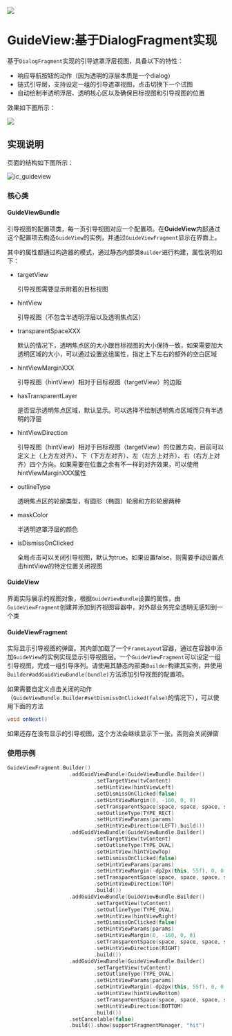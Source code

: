 [![](https://jitpack.io/v/easilycoder/GuideView.svg)](https://jitpack.io/#easilycoder/GuideView)


# GuideView:基于DialogFragment实现

基于`DialogFragment`实现的引导遮罩浮层视图，具备以下的特性：

* 响应导航按钮的动作（因为透明的浮层本质是一个dialog）
* 链式引导层，支持设定一组的引导遮罩视图，点击切换下一个试图
* 自动绘制半透明浮层、透明核心区以及确保目标视图和引导视图的位置

效果如下图所示：

![](/assets/guideview.gif)

## 实现说明

页面的结构如下图所示：

![ic_guideview](/assets/ic_guideview.png)

### 核心类

#### GuideViewBundle

引导视图的配置项类，每一页引导视图对应一个配置项。在**GuideView**内部通过这个配置项去构造`GuideView`的实例，并通过`GuideViewFragment`显示在界面上。

其中的属性都通过构造器的模式，通过静态内部类`Builder`进行构建，属性说明如下：

* targetView

  引导视图需要显示附着的目标视图

* hintView

  引导视图（不包含半透明浮层以及透明焦点区）

* transparentSpaceXXX

  默认的情况下，透明焦点区的大小跟目标视图的大小保持一致，如果需要加大透明区域的大小，可以通过设置这组属性，指定上下左右的额外的空白区域

* hintViewMarginXXX

  引导视图（hintView）相对于目标视图（targetView）的边距

* hasTransparentLayer

  是否显示透明焦点区域，默认显示。可以选择不绘制透明焦点区域而只有半透明的浮层

* hintViewDirection

  引导视图（hintView）相对于目标视图（targetView）的位置方向，目前可以定义上（上方左对齐）、下（下方左对齐）、左（左方上对齐）、右（右方上对齐）四个方向。如果需要在位置之余有不一样的对齐效果，可以使用hintViewMarginXXX属性

* outlineType

  透明焦点区的轮廓类型，有圆形（椭圆）轮廓和方形轮廓两种

* maskColor

  半透明遮罩浮层的颜色

* isDismissOnClicked

  全局点击可以关闭引导视图，默认为true。如果设置false，则需要手动设置点击hintView的特定位置关闭视图

#### GuideView

界面实际展示的视图对象，根据`GuideViewBundle`设置的属性，由`GuideViewFragment`创建并添加到齐视图容器中，对外部业务完全透明无感知到一个类

#### GuideViewFragment

实际显示引导视图的弹窗。其内部加载了一个`FrameLayout`容器，通过在容器中添加`GuideView`的实例实现显示引导视图层。一个`GuideViewFragment`可以设定一组引导视图，完成一组引导序列。请使用其静态内部类`Builder`构建其实例，并使用`Builder#addGuidViewBundle(bundle)`方法添加引导视图的配置项。

如果需要自定义点击关闭的动作（`GuideViewBundle.Builder#setDismissOnClicked(false)`的情况下），可以使用下面的方法

```Java
void onNext()
```

如果还存在没有显示的引导视图，这个方法会继续显示下一张，否则会关闭弹窗

### 使用示例

```kotlin
GuideViewFragment.Builder()
                    .addGuidViewBundle(GuideViewBundle.Builder()
                            .setTargetView(tvContent)
                            .setHintView(hintViewLeft)
                            .setDismissOnClicked(false)
                            .setHintViewMargin(0, -160, 0, 0)
                            .setTransparentSpace(space, space, space, space)
                            .setOutlineType(TYPE_RECT)
                            .setHintViewParams(params)
                            .setHintViewDirection(LEFT).build())
                    .addGuidViewBundle(GuideViewBundle.Builder()
                            .setTargetView(tvContent)
                            .setOutlineType(TYPE_OVAL)
                            .setHintView(hintViewTop)
                            .setDismissOnClicked(false)
                            .setHintViewParams(params)
                            .setHintViewMargin(-dp2px(this, 55f), 0, 0, 0)
                            .setTransparentSpace(space, space, space, space)
                            .setHintViewDirection(TOP)
                            .build())
                    .addGuidViewBundle(GuideViewBundle.Builder()
                            .setTargetView(tvContent)
                            .setOutlineType(TYPE_OVAL)
                            .setHintView(hintViewRight)
                            .setDismissOnClicked(false)
                            .setHintViewParams(params)
                            .setHintViewMargin(0, -160, 0, 0)
                            .setTransparentSpace(space, space, space, space)
                            .setHintViewDirection(RIGHT)
                            .build())
                    .addGuidViewBundle(GuideViewBundle.Builder()
                            .setTargetView(tvContent)
                            .setOutlineType(TYPE_OVAL)
                            .setHintViewParams(params)
                            .setHintViewMargin(-dp2px(this, 55f), 0, 0, 0)
                            .setHintView(hintViewBottom)
                            .setTransparentSpace(space, space, space, space)
                            .setHintViewDirection(BOTTOM)
                            .build())
                    .setCancelable(false)
                    .build().show(supportFragmentManager, "hit")
```



